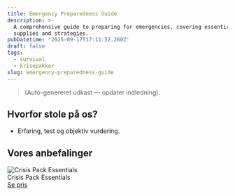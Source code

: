 ```yaml
---
title: Emergency Preparedness Guide
description: >-
  A comprehensive guide to preparing for emergencies, covering essential
  supplies and strategies.
pubDatetime: '2025-09-17T17:11:52.260Z'
draft: false
tags:
  - survival
  - krisepakker
slug: emergency-preparedness-guide
---
```

> (Auto-genereret udkast — opdater indledning).

## Hvorfor stole på os?
- Erfaring, test og objektiv vurdering.

## Vores anbefalinger


<!-- Auto: Affiliate-kort fra Products/SKUs -->

<div class="aff-card"><img src="abstract_15.png (https://v5.airtableusercontent.com/v3/u/45/45/1758139200000/zpHAtUk9cherdUWpWd4BAA/lV6tfzkoQmb_wDRjOaSh6BQAK6Kx5lr5fo1-aoFm979oDKWUO_x6hz_aO66VSKTbT_S78EiLCbXsow1ZuKLnbgbeeFtw7qoq3IF-GGy9EKDLJCu3oVV3rVNmb9WV33Fxl_-YS6WVaGG0gaFy9W4P0rprVsswMVDOA1eAytAS-sE/HNraF3qNqX-apSpkbtru7KUyL4jq9GFgGmEPtlDog_Y)" alt="Crisis Pack Essentials" class="aff-card__img" /><div class="aff-card__meta"><div class="aff-card__title">Crisis Pack Essentials</div><a class="aff-btn" href="https://affiliate.homeessentialsee62.com/deal789?utm_source=klartilalt&utm_medium=affiliate&subid=emergency-preparedness-guide-2025-09-17" rel="sponsored nofollow noopener" target="_blank">Se pris</a></div></div>

